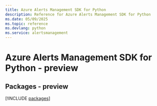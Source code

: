 ```yaml
---
title: Azure Alerts Management SDK for Python
description: Reference for Azure Alerts Management SDK for Python
ms.date: 05/09/2025
ms.topic: reference
ms.devlang: python
ms.service: alertsmanagement
---
```

# Azure Alerts Management SDK for Python - preview
## Packages - preview
[!INCLUDE [packages](alerts-management-index.md)]